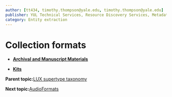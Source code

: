 ```yaml
---
author: [tt434, timothy.thompson@yale.edu, timothy.thompson@yale.edu]
publisher: YUL Technical Services, Resource Discovery Services, Metadata Services Unit
category: Entity extraction
---
```


# Collection formats

-   **[Archival and Manuscript Materials](../../concepts/supertypes/archivalandmanuscriptmaterials.md)**  

-   **[Kits](../../concepts/supertypes/kits.md)**  


**Parent topic:**[LUX supertype taxonomy](../../concepts/supertypes/supertypes.md)

**Next topic:**[AudioFormats](../../concepts/supertypes/audioformats.md)

